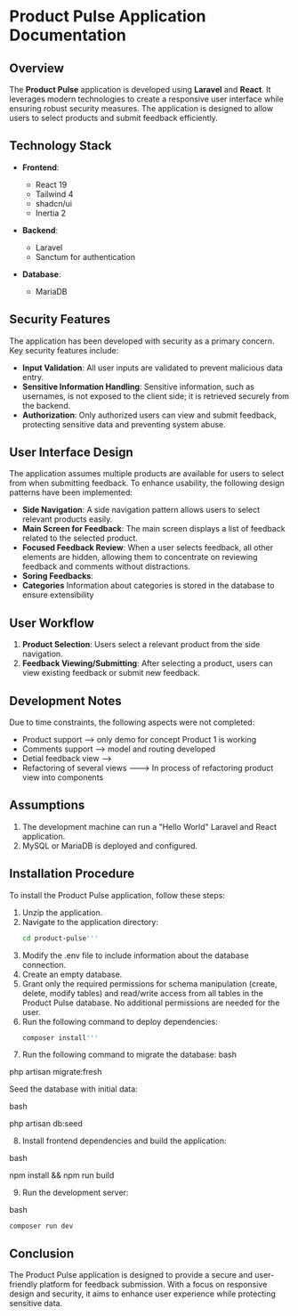 # Product Pulse Application Documentation

## Overview

The **Product Pulse** application is developed using **Laravel** and **React**. It leverages modern technologies to create a responsive user interface while ensuring robust security measures. The application is designed to allow users to select products and submit feedback efficiently.

## Technology Stack

- **Frontend**: 
  - React 19
  - Tailwind 4
  - shadcn/ui
  - Inertia 2

- **Backend**: 
  - Laravel
  - Sanctum for authentication

- **Database**: 
  - MariaDB

## Security Features

The application has been developed with security as a primary concern. Key security features include:

- **Input Validation**: All user inputs are validated to prevent malicious data entry.
- **Sensitive Information Handling**: Sensitive information, such as usernames, is not exposed to the client side; it is retrieved securely from the backend.
- **Authorization**: Only authorized users can view and submit feedback, protecting sensitive data and preventing system abuse.

## User Interface Design

The application assumes multiple products are available for users to select from when submitting feedback. To enhance usability, the following design patterns have been implemented:

- **Side Navigation**: A side navigation pattern allows users to select relevant products easily.
- **Main Screen for Feedback**: The main screen displays a list of feedback related to the selected product.
- **Focused Feedback Review**: When a user selects feedback, all other elements are hidden, allowing them to concentrate on reviewing feedback and comments without distractions.
- **Soring Feedbacks**:
- **Categories** Information about categories is stored in the database to ensure extensibility

## User Workflow

1. **Product Selection**: Users select a relevant product from the side navigation.
2. **Feedback Viewing/Submitting**: After selecting a product, users can view existing feedback or submit new feedback.

## Development Notes

Due to time constraints, the following aspects were not completed:
- Product support --> only demo for concept Product 1 is working 
- Comments support  --> model and routing developed
- Detial feedback view -->  
- Refactoring of several views ---> In process of refactoring product view into components

## Assumptions

1. The development machine can run a "Hello World" Laravel and React application.
2. MySQL or MariaDB is deployed and configured.

## Installation Procedure

To install the Product Pulse application, follow these steps:

1. Unzip the application.
2. Navigate to the application directory:
   ```bash
   cd product-pulse''' 
   
3. Modify the .env file to include information about the database connection.
4. Create an empty database.
5. Grant only the required permissions for schema manipulation (create, delete, modify tables) and read/write access from all tables in the Product Pulse database. No additional permissions are needed for the user.
6. Run the following command to deploy dependencies:
   ```bash
   composer install''' 

7. Run the following command to migrate the database:
bash

php artisan migrate:fresh

Seed the database with initial data:

bash

php artisan db:seed

8. Install frontend dependencies and build the application:

bash

npm install && npm run build

9. Run the development server:

bash

    composer run dev

## Conclusion

The Product Pulse application is designed to provide a secure and user-friendly platform for feedback submission. With a focus on responsive design and security, it aims to enhance user experience while protecting sensitive data.




